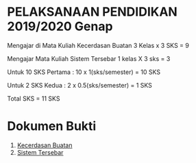 # PELAKSANAAN PENDIDIKAN 2019/2020 Genap

Mengajar di Mata Kuliah Kecerdasan Buatan
3 Kelas x 3 SKS = 9

Mengajar Mata Kuliah Sistem Tersebar
1 kelas X 3 sks = 3

Untuk 10 SKS Pertama :
10 x 1(sks/semester) = 10 SKS

Untuk 2 SKS Kedua :
2 x 0.5(sks/semester) = 1 SKS

Total SKS = 11 SKS

# Dokumen Bukti

1. [Kecerdasan Buatan](aiadanb.pdf)
2. [Sistem Tersebar](sistera.pdf)
